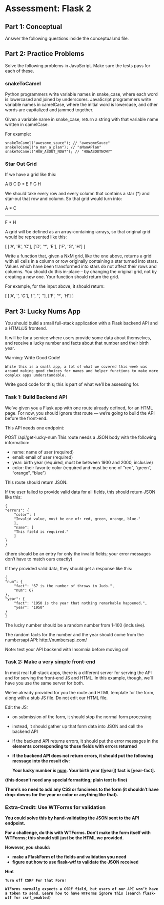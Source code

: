 # Assessment: Flask 2

## Part 1: Conceptual

Answer the following questions inside the conceptual.md file.

## Part 2: Practice Problems

Solve the following problems in JavaScript. Make sure the tests pass for each of these.

### snakeToCamel

Python programmers write variable names in snake_case, where each word is lowercased and joined by underscores. JavaScript programmers write variable names in camelCase, where the initial word is lowercase, and other words are capitalized and jammed together.

Given a variable name in snake_case, return a string with that variable name written in camelCase.

For example:

    snakeToCamel("awesome_sauce"); // "awesomeSauce"
    snakeToCamel("a_man_a_plan"); // "aManAPlan"
    snakeToCamel("HOW_ABOUT_NOW?"); // "HOWABOUTNOW?"

### Star Out Grid

If we have a grid like this:

A B C
D \* E
F G H

We should take every row and every column that contains a star (\*) and star-out that row and column. So that grid would turn into:

A \* C

---

F \* H

A grid will be defined as an array-containing-arrays, so that original grid would be represented like this:

[ ['A', 'B', 'C'], ['D', '*', 'E'], ['F', 'G', 'H'] ]

Write a function that, given a NxM grid, like the one above, returns a grid with all cells in a column or row originally containing a star turned into stars. Values which have been transformed into stars do not affect their rows and columns. You should do this in-place – by changing the original grid, not by creating a new one. Your function should return the grid.

For example, for the input above, it should return:

[ ['A', '*', 'C'], ['*', '*', '*'], ['F', '*', 'H'] ]

## Part 3: Lucky Nums App

You should build a small full-stack application with a Flask backend API and a HTML/JS frontend.

It will be for a service where users provide some data about themselves, and receive a lucky number and facts about that number and their birth year.

Warning: Write Good Code!

    While this is a small app, a lot of what we covered this week was around making good choices for names and helper functions to make more complex apps understandable.

Write good code for this; this is part of what we’ll be assessing for.

### Task 1: Build Backend API

We’ve given you a Flask app with one route already defined, for an HTML page. For now, you should ignore that route — we’re going to build the API before the front-end.

This API needs one endpoint:

POST /api/get-lucky-num
This route needs a JSON body with the following information:

- name: name of user (required)
- email: email of user (required)
- year: birth year (required, must be between 1900 and 2000, inclusive)
- color: their favorite color (required and must be one of “red”, “green”, “orange”, “blue”)

This route should return JSON.

If the user failed to provide valid data for all fields, this should return JSON like this:

    {
    "errors": {
        "color": [
        "Invalid value, must be one of: red, green, orange, blue."
        ],
        "name": [
        "This field is required."
        ]
    }
    }

(there should be an entry for only the invalid fields; your error messages don’t have to match ours exactly)

If they provided valid data, they should get a response like this:

    {
    "num": {
        "fact": "67 is the number of throws in Judo.",
        "num": 67
    },
    "year": {
        "fact": "1950 is the year that nothing remarkable happened.",
        "year": "1950"
    }
    }

The lucky number should be a random number from 1-100 (inclusive).

The random facts for the number and the year should come from the numbersapi API: http://numbersapi.com/

Note: test your API backend with Insomnia before moving on!

### Task 2: Make a very simple front-end

In most real full-stack apps, there is a different server for serving the API and for serving the front-end JS and HTML. In this example, though, we’ll have you use the same server for both.

We’ve already provided for you the route and HTML template for the form, along with a stub JS file. Do not edit our HTML file.

Edit the JS:

- on submission of the form, it should stop the normal form processing
- instead, it should gather up that form data into JSON and call the backend API
- if the backend API returns errors, it should put the error messages in the <b id=”fieldname-err”> elements corresponding to those fields with errors returned
- if the backend API does not return errors, it should put the following message into the result div:

  Your lucky number is [num]([num-fact]).
  Your birth year ([year]) fact is [year-fact].

(this doesn’t need any special formatting; plain text is fine)

There’s no need to add any CSS or fanciness to the form (it shouldn’t have drop-downs for the year or color or anything like that).

### Extra-Credit: Use WTForms for validation

You could solve this by hand-validating the JSON sent to the API endpoint.

For a challenge, do this with WTForms. Don’t make the form itself with WTForms; this should still just be the HTML we provided.

However, you should:

- make a FlaskForm of the fields and validation you need
- figure out how to use flask-wtf to validate the JSON received

Hint

    Turn off CSRF For that Form!

    WTForms normally expects a CSRF field, but users of our API won’t have a token to send. Learn how to have WTForms ignore this (search flask-wtf for csrf_enabled)
